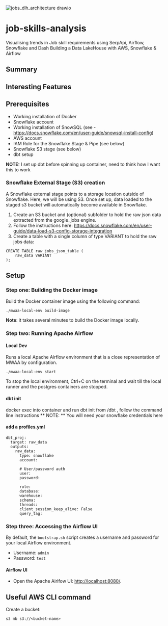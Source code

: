 ![jobs_dlh_architecture drawio](https://user-images.githubusercontent.com/97873724/234169343-b7d7d469-980a-47a8-a8af-7ce00078772a.png)
# job-skills-analysis
Visualising trends in Job skill requirements using SerpApi, Airflow, Snowflake and Dash
Building a Data LakeHouse with AWS, Snowflake & Airflow


## Summary


## Interesting Features



## Prerequisites

- Working installation of Docker  
- Snowflake account
- Working installation of SnowSQL (see - https://docs.snowflake.com/en/user-guide/snowsql-install-config)
- AWS account
- IAM Role for the Snowflake Stage & Pipe (see below)
- Snowflake S3 stage (see below)
- dbt setup

**NOTE:** I set up dbt before spinning up container, need to think how I want this to work

### Snowflake External Stage (S3) creation
A Snowflake external stage points to a storage location outside of Snowflake. Here, we will be using S3. Once set up, data loaded to the staged s3 bucket will automatically become available in Snowflake.

1. Create an S3 bucket and (optional) subfolder to hold the raw json data extracted from the google_jobs engine.
2. Follow the instructions here: https://docs.snowflake.com/en/user-guide/data-load-s3-config-storage-integration
3. Create a table with a single column of type VARIANT to hold the raw jobs data:
```
CREATE TABLE raw_jobs_json_table (
	raw_data VARIANT
);

```

## Setup


### Step one: Building the Docker image

Build the Docker container image using the following command:

```bash
./mwaa-local-env build-image
```
**Note**: it takes several minutes to build the Docker image locally.

### Step two: Running Apache Airflow

#### Local Dev

Runs a local Apache Airflow environment that is a close representation of MWAA by configuration.

```bash
./mwaa-local-env start
```

To stop the local environment, Ctrl+C on the terminal and wait till the local runner and the postgres containers are stopped.

#### dbt init
docker exec into container and run dbt init from /dbt , follow the command line instructions
** NOTE: ** You will need your snowflake credentials here

#### add a profiles.yml
```
dbt_proj:
  target: raw_data
  outputs:
    raw_data:
      type: snowflake
      account: 

      # User/password auth
      user: 
      password: 

      role: 
      database: 
      warehouse: 
      schema: 
      threads: 
      client_session_keep_alive: False
      query_tag: 

```
### Step three: Accessing the Airflow UI

By default, the `bootstrap.sh` script creates a username and password for your local Airflow environment.

- Username: `admin`
- Password: `test`

#### Airflow UI

- Open the Apache Airlfow UI: <http://localhost:8080/>.

## Useful AWS CLI command
Create a bucket:
```
s3 mb s3://<bucket-name>
``` 
